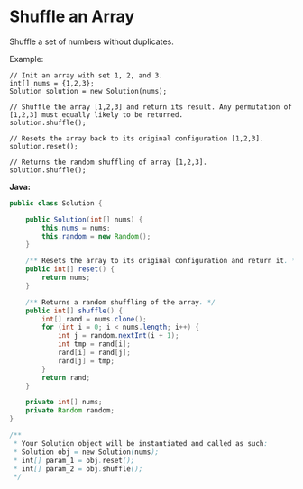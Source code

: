 # Shuffle an Array

Shuffle a set of numbers without duplicates.

Example:

    // Init an array with set 1, 2, and 3.
    int[] nums = {1,2,3};
    Solution solution = new Solution(nums);

    // Shuffle the array [1,2,3] and return its result. Any permutation of [1,2,3] must equally likely to be returned.
    solution.shuffle();

    // Resets the array back to its original configuration [1,2,3].
    solution.reset();

    // Returns the random shuffling of array [1,2,3].
    solution.shuffle();

**Java:**
```java
public class Solution {

    public Solution(int[] nums) {
        this.nums = nums;
        this.random = new Random();
    }

    /** Resets the array to its original configuration and return it. */
    public int[] reset() {
        return nums;
    }

    /** Returns a random shuffling of the array. */
    public int[] shuffle() {
        int[] rand = nums.clone();
        for (int i = 0; i < nums.length; i++) {
            int j = random.nextInt(i + 1);
            int tmp = rand[i];
            rand[i] = rand[j];
            rand[j] = tmp;
        }
        return rand;
    }

    private int[] nums;
    private Random random;
}

/**
 * Your Solution object will be instantiated and called as such:
 * Solution obj = new Solution(nums);
 * int[] param_1 = obj.reset();
 * int[] param_2 = obj.shuffle();
 */
```
